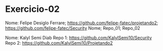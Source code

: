 # Exercicio-02

Nome:
Felipe Desiglo Ferrare; https://github.com/felipe-fatec/projetando2; https://github.com/felipe-fatec/Security
Nome; Repo_01; Repo_02

Nome: Kalyl Semi Diab
Repo 1: https://github.com/KalylSemi10/Security
Repo 2: https://github.com/KalylSemi10/Projetando2
